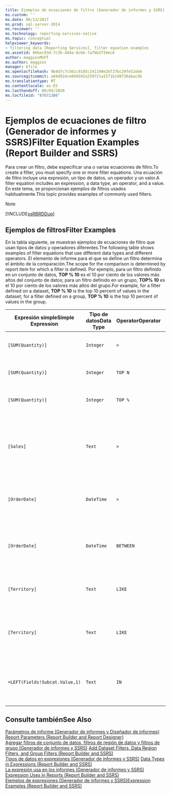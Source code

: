 ```yaml
---
title: Ejemplos de ecuaciones de filtro (Generador de informes y SSRS) | Microsoft Docs
ms.custom: ''
ms.date: 06/13/2017
ms.prod: sql-server-2014
ms.reviewer: ''
ms.technology: reporting-services-native
ms.topic: conceptual
helpviewer_keywords:
- filtering data [Reporting Services], filter equation examples
ms.assetid: 66bec93d-7c3b-4d4a-8cb6-7a7bb2f34ec6
author: maggiesMSFT
ms.author: maggies
manager: kfile
ms.openlocfilehash: 9b4d7c7c561c9185c141190e26f37bc29fe52eb6
ms.sourcegitcommit: ad4d92dce894592a259721a1571b1d8736abacdb
ms.translationtype: MT
ms.contentlocale: es-ES
ms.lasthandoff: 08/04/2020
ms.locfileid: "87671386"
---
```

# <a name="filter-equation-examples-report-builder-and-ssrs"></a><span data-ttu-id="56721-102">Ejemplos de ecuaciones de filtro (Generador de informes y SSRS)</span><span class="sxs-lookup"><span data-stu-id="56721-102">Filter Equation Examples (Report Builder and SSRS)</span></span>
  <span data-ttu-id="56721-103">Para crear un filtro, debe especificar una o varias ecuaciones de filtro.</span><span class="sxs-lookup"><span data-stu-id="56721-103">To create a filter, you must specify one or more filter equations.</span></span> <span data-ttu-id="56721-104">Una ecuación de filtro incluye una expresión, un tipo de datos, un operador y un valor.</span><span class="sxs-lookup"><span data-stu-id="56721-104">A filter equation includes an expression, a data type, an operator, and a value.</span></span> <span data-ttu-id="56721-105">En este tema, se proporcionan ejemplos de filtros usados habitualmente.</span><span class="sxs-lookup"><span data-stu-id="56721-105">This topic provides examples of commonly used filters.</span></span>  
  
> [!NOTE]  
>  [!INCLUDE[ssRBRDDup](../../includes/ssrbrddup-md.md)]  
  
## <a name="filter-examples"></a><span data-ttu-id="56721-106">Ejemplos de filtros</span><span class="sxs-lookup"><span data-stu-id="56721-106">Filter Examples</span></span>  
 <span data-ttu-id="56721-107">En la tabla siguiente, se muestran ejemplos de ecuaciones de filtro que usan tipos de datos y operadores diferentes.</span><span class="sxs-lookup"><span data-stu-id="56721-107">The following table shows examples of filter equations that use different data types and different operators.</span></span> <span data-ttu-id="56721-108">El elemento de informe para el que se define un filtro determina el ámbito de la comparación.</span><span class="sxs-lookup"><span data-stu-id="56721-108">The scope for the comparison is determined by report item for which a filter is defined.</span></span> <span data-ttu-id="56721-109">Por ejemplo, para un filtro definido en un conjunto de datos, **TOP % 10** es el 10 por ciento de los valores más altos del conjunto de datos; para un filtro definido en un grupo, **TOP% 10** es el 10 por ciento de los valores más altos del grupo.</span><span class="sxs-lookup"><span data-stu-id="56721-109">For example, for a filter defined on a dataset, **TOP % 10** is the top 10 percent of values in the dataset; for a filter defined on a group, **TOP % 10** is the top 10 percent of values in the group.</span></span>  
  
|<span data-ttu-id="56721-110">Expresión simple</span><span class="sxs-lookup"><span data-stu-id="56721-110">Simple Expression</span></span>|<span data-ttu-id="56721-111">Tipo de datos</span><span class="sxs-lookup"><span data-stu-id="56721-111">Data Type</span></span>|<span data-ttu-id="56721-112">Operator</span><span class="sxs-lookup"><span data-stu-id="56721-112">Operator</span></span>|<span data-ttu-id="56721-113">Value</span><span class="sxs-lookup"><span data-stu-id="56721-113">Value</span></span>|<span data-ttu-id="56721-114">Descripción</span><span class="sxs-lookup"><span data-stu-id="56721-114">Description</span></span>|  
|-----------------------|---------------|--------------|-----------|-----------------|  
|`[SUM(Quantity)]`|`Integer`|`>`|`7`|<span data-ttu-id="56721-115">Incluye valores de datos que son mayores que 7.</span><span class="sxs-lookup"><span data-stu-id="56721-115">Includes data values that are greater than 7.</span></span>|  
|`[SUM(Quantity)]`|`Integer`|`TOP N`|`10`|<span data-ttu-id="56721-116">Incluye los 10 valores de datos más altos.</span><span class="sxs-lookup"><span data-stu-id="56721-116">Includes the top 10 data values.</span></span>|  
|`[SUM(Quantity)]`|`Integer`|`TOP %`|`20`|<span data-ttu-id="56721-117">Incluye el 20% de los valores de datos más altos.</span><span class="sxs-lookup"><span data-stu-id="56721-117">Includes the top 20% of data values.</span></span>|  
|`[Sales]`|`Text`|`>`|`=CDec(100)`|<span data-ttu-id="56721-118">Incluye todos los valores de tipo System.Decimal (tipos de datos "money" de SQL) mayores que $100.</span><span class="sxs-lookup"><span data-stu-id="56721-118">Includes all values of type System.Decimal (SQL "money" data types) greater than $100.</span></span>|  
|`[OrderDate]`|`DateTime`|`>`|`2008-01-01`|<span data-ttu-id="56721-119">Incluye todas las fechas desde el 1 de enero de 2008 hasta la fecha actual.</span><span class="sxs-lookup"><span data-stu-id="56721-119">Includes all dates from January 1, 2008 to the present date.</span></span>|  
|`[OrderDate]`|`DateTime`|`BETWEEN`|`2008-01-01`<br /><br /> `2008-02-01`|<span data-ttu-id="56721-120">Incluye las fechas desde el 1 de enero de 2008 hasta el 1 de febrero de 2008, inclusive.</span><span class="sxs-lookup"><span data-stu-id="56721-120">Includes dates from January 1, 2008 up to and including February 1, 2008.</span></span>|  
|`[Territory]`|`Text`|`LIKE`|`*east`|<span data-ttu-id="56721-121">Todos los nombres de territorios que terminan en "east".</span><span class="sxs-lookup"><span data-stu-id="56721-121">All territory names that end in "east".</span></span>|  
|`[Territory]`|`Text`|`LIKE`|`%o%th*`|<span data-ttu-id="56721-122">Todos los nombres de territorios que incluyen North y South al principio del nombre.</span><span class="sxs-lookup"><span data-stu-id="56721-122">All territory names that include North and South at the beginning of the name.</span></span>|  
|`=LEFT(Fields!Subcat.Value,1)`|`Text`|`IN`|`B, C, T`|<span data-ttu-id="56721-123">Todos los valores de subcategoría que comienzan con las letras B, C o T.</span><span class="sxs-lookup"><span data-stu-id="56721-123">All subcategory values that begin with the letters B, C, or T.</span></span>|  
  
## <a name="see-also"></a><span data-ttu-id="56721-124">Consulte también</span><span class="sxs-lookup"><span data-stu-id="56721-124">See Also</span></span>  
 <span data-ttu-id="56721-125">[Parámetros de informe &#40;Generador de informes y Diseñador de informes&#41;](report-parameters-report-builder-and-report-designer.md) </span><span class="sxs-lookup"><span data-stu-id="56721-125">[Report Parameters &#40;Report Builder and Report Designer&#41;](report-parameters-report-builder-and-report-designer.md) </span></span>  
 <span data-ttu-id="56721-126">[Agregar filtros de conjunto de datos, filtros de región de datos y filtros de grupo &#40;Generador de informes y SSRS&#41;](add-dataset-filters-data-region-filters-and-group-filters.md) </span><span class="sxs-lookup"><span data-stu-id="56721-126">[Add Dataset Filters, Data Region Filters, and Group Filters &#40;Report Builder and SSRS&#41;](add-dataset-filters-data-region-filters-and-group-filters.md) </span></span>  
 <span data-ttu-id="56721-127">[Tipos de datos en expresiones &#40;Generador de informes y SSRS&#41;](expressions-report-builder-and-ssrs.md) </span><span class="sxs-lookup"><span data-stu-id="56721-127">[Data Types in Expressions &#40;Report Builder and SSRS&#41;](expressions-report-builder-and-ssrs.md) </span></span>  
 <span data-ttu-id="56721-128">[La expresión usa en los informes &#40;Generador de informes y SSRS&#41;](expression-uses-in-reports-report-builder-and-ssrs.md) </span><span class="sxs-lookup"><span data-stu-id="56721-128">[Expression Uses in Reports &#40;Report Builder and SSRS&#41;](expression-uses-in-reports-report-builder-and-ssrs.md) </span></span>  
 [<span data-ttu-id="56721-129">Ejemplos de expresiones &#40;Generador de informes y SSRS&#41;</span><span class="sxs-lookup"><span data-stu-id="56721-129">Expression Examples &#40;Report Builder and SSRS&#41;</span></span>](expression-examples-report-builder-and-ssrs.md)  
  
  
